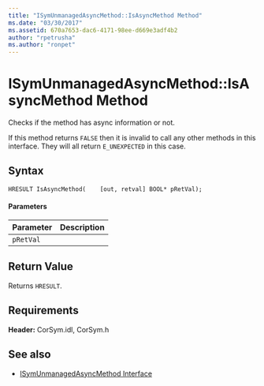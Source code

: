 ```yaml
---
title: "ISymUnmanagedAsyncMethod::IsAsyncMethod Method"
ms.date: "03/30/2017"
ms.assetid: 670a7653-dac6-4171-98ee-d669e3adf4b2
author: "rpetrusha"
ms.author: "ronpet"
---
```

# ISymUnmanagedAsyncMethod::IsAsyncMethod Method
Checks if the method has async information or not.  
  
 If this method returns `FALSE` then it is invalid to call any other methods in this interface. They will all return `E_UNEXPECTED` in this case.  
  
## Syntax  
  
```idl  
HRESULT IsAsyncMethod(    [out, retval] BOOL* pRetVal);  
```  
  
#### Parameters  
  
|Parameter|Description|  
|---------------|-----------------|  
|`pRetVal`||  
  
## Return Value  
 Returns `HRESULT`.  
  
## Requirements  
 **Header:** CorSym.idl, CorSym.h  
  
## See also
- [ISymUnmanagedAsyncMethod Interface](../../../../docs/framework/unmanaged-api/diagnostics/isymunmanagedasyncmethod-interface.md)
